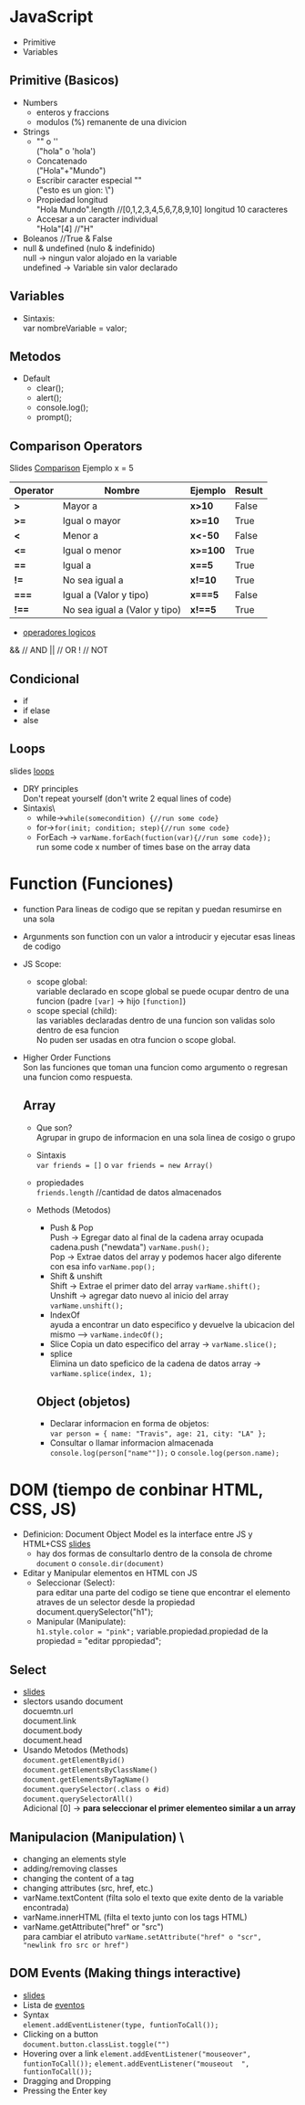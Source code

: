 # JavaScript
* Primitive
* Variables

## Primitive (Basicos)
* Numbers
    * enteros y fraccions
    * modulos (%) remanente de una divicion
* Strings
    * "" o ''\
    ("hola" o 'hola')
    * Concatenado\
    ("Hola"+"Mundo")
    * Escribir caracter especial "\" \
    ("esto es un gion: \\")
    * Propiedad longitud\
    "Hola Mundo".length //[0,1,2,3,4,5,6,7,8,9,10] longitud 10 caracteres 
    * Accesar a un caracter individual\
    "Hola"[4] //"H"
 * Boleanos //True & False
 * null & undefined (nulo & indefinido)  \
   null -> ningun valor alojado en la variable\
   undefined -> Variable sin valor declarado
   
   
## Variables

* Sintaxis: \
var nombreVariable = valor; 
 
##  Metodos
* Default
    * clear();
    * alert();
    * console.log();
    * prompt();

## Comparison Operators
Slides [Comparison](http://webdev.slides.com/coltsteele/deck-4-47#/2)
Ejemplo x = 5

| Operator | Nombre | Ejemplo | Result |
| -------| -------------- | --------- | ----- |
| **>**  | Mayor a        | **x>10**  | False |
| **>=** | Igual o mayor  | **x>=10** | True  |
| **<**  | Menor a        | **x<-50** | False |
| **<=** | Igual o menor  | **x>=100**| True  |
| **==** | Igual a        | **x==5**   | True  |
| **!=** | No sea igual a | **x!=10** | True  |
| **===** | Igual a (Valor y tipo)| **x===5**   | False |
| **!==** | No sea igual a (Valor y tipo) | **x!==5** | True  |

* [operadores logicos](http://webdev.slides.com/coltsteele/deck-4-47#/5)

&& // AND
|| // OR
! // NOT


## Condicional
* if
* if elase
* alse

## Loops
slides [loops](http://webdev.slides.com/coltsteele/loops-58)
* DRY principles\
Don't repeat yourself (don't write 2 equal lines of code)
* Sintaxis\
    * while->`while(somecondition) {//run some code}`
    * for->`for(init; condition; step){//run some code}`
    * ForEach -> `varName.forEach(fuction(var){//run some code});`\
    run some code x number of times base on the array data
    
# Function (Funciones)
* function Para lineas de codigo que se repitan y puedan resumirse en una sola
* Argunments son function con un valor a introducir y ejecutar esas lineas de codigo
* JS Scope:
  * scope global:\
  variable declarado en scope global se puede ocupar dentro de una funcion (padre `[var]` -> hijo `[function]`)   
  * scope special (child):\
  las variables declaradas dentro de una funcion son validas solo dentro de esa funcion\
  No puden ser usadas en otra funcion o scope global.
* Higher Order Functions\
  Son las funciones que toman una funcion como argumento o regresan una  funcion como respuesta.
  
  ## Array
  * Que son?\
  Agrupar in grupo de informacion en una sola linea de cosigo o grupo
  * Sintaxis\
  `var friends = []` o `var friends = new Array()`
  * propiedades\
  `friends.length` //cantidad de datos almacenados
  * Methods (Metodos)
    * Push & Pop\
      Push -> Egregar dato al final de la cadena array ocupada cadena.push ("newdata") `varName.push();`\
      Pop ->  Extrae datos del array y podemos hacer algo diferente con esa info `varName.pop();`
    * Shift & unshift\
      Shift -> Extrae el primer dato del array `varName.shift();`\
      Unshift -> agregar dato nuevo al inicio del array `varName.unshift();`
     * IndexOf\
     ayuda a encontrar un dato especifico y devuelve la ubicacion del mismo --> `varName.indecOf();`
     * Slice
     Copia un dato especifico del array -> `varName.slice();`
     * splice\
     Elimina un dato speficico de la cadena de datos array -> `varName.splice(index, 1);`
     
     ## Object (objetos)
     * Declarar informacion en forma de objetos:\
     `var person = {
        name: "Travis",
        age: 21,
        city: "LA"
      };`
      * Consultar o llamar informacion almacenada
      `console.log(person["name""]);` o `console.log(person.name);`
      
# DOM (tiempo de conbinar HTML, CSS, JS) 
* Definicion: Document Object Model es la interface entre JS y HTML+CSS [slides](http://webdev.slides.com/coltsteele/intro-to-the-dom-70#/)
    * hay dos formas de consultarlo dentro de la consola de chrome `document` o `console.dir(document)` 
* Editar y Manipular elementos en HTML con JS
    * Seleccionar (Select):\
     para editar una parte del codigo se tiene que encontrar el elemento atraves de un selector desde la propiedad document.querySelector("h1");
    * Manipular (Manipulate):\
    `h1.style.color = "pink";` variable.propiedad.propiedad de la propiedad = "editar ppropiedad"; 

## Select
* [slides](http://webdev.slides.com/coltsteele/deck-30-71#/)
* slectors usando document\
    docuemtn.url\
    document.link     
    document.body\
    document.head
* Usando Metodos (Methods)\
    `document.getElementByid()`\
    `document.getElementsByClassName()`\
    `document.getElementsByTagName()`\
    `document.querySelector(.class o #id)`\
    `document.querySelectorAll()`\
    Adicional [0] -> **para seleccionar el primer elementeo similar a un array** 

## Manipulacion (Manipulation) \

* changing an elements style
* adding/removing classes
* changing the content of a tag
* changing attributes (src, href, etc.)
* varName.textContent (filta solo el texto que exite dento de la variable encontrada)
* varName.innerHTML (filta el texto junto con los tags HTML)
* varName.getAttribute("href" or "src")\
    para cambiar el atributo `varName.setAttribute("href" o "scr", "newlink fro src or href")`

## DOM Events (Making things interactive)
* [slides](http://webdev.slides.com/coltsteele/dom-events-73#/)
* Lista de [eventos](https://developer.mozilla.org/es/docs/Web/Events)
* Syntax\
`element.addEventListener(type, funtionToCall());`
* Clicking on a button\
    `document.button.classList.toggle("")`
* Hovering over a link
`element.addEventListener("mouseover", funtionToCall());`
`element.addEventListener("mouseout  ", funtionToCall());`    
* Dragging and Dropping
* Pressing the Enter key